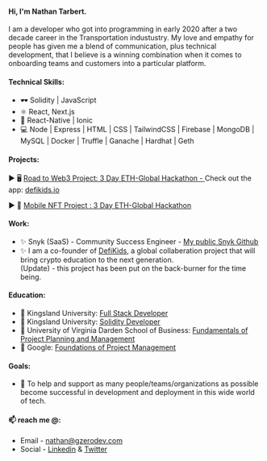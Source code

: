 
#### Hi, I'm Nathan Tarbert. 

I am a developer who got into programming in early 2020 after a two decade career in the Transportation industustry. My love and empathy for people has given me a blend of communication, plus technical development, that I believe is a winning combination when it comes to onboarding teams and customers into a particular platform.

#### Technical Skills:
* 🕶️ Solidity | JavaScript
* ⚛  React, Next.js
* 📱 React-Native | Ionic
* 💻 Node | Express | HTML | CSS | TailwindCSS | Firebase | MongoDB | MySQL | Docker | Truffle | Ganache | Hardhat | Geth

#### Projects:
  ▶️  🖥️ <a href="https://showcase.ethglobal.com/roadtoweb3/allocate"> Road to Web3 Project: 3 Day ETH-Global Hackathon - </a> Check out the app: <a href="https://defikids.io"> defikids.io </a> </br>
  
  ▶️  📱 <a href="https://showcase.ethglobal.com/nfthack2022/anala-art"> Mobile NFT Project : 3 Day ETH-Global Hackathon</a>

#### Work:
- ✨ Snyk (SaaS) - Community Success Engineer - <a href="https://github.com/NathanTarbertSnyk">My public Snyk Github</a>
- ✨ I am a co-founder of <a href="defikids.io">DefiKids<a/>, a global collaberation project that will bring crypto education to the next generation.     <br>(Update) - this project has been put on the back-burner for the time being.</br>

#### Education:
- 🔭 Kingsland University: <a href="https://blockchaincertificate-verify.kingsland.io/certificate/608a62457913f53a579a0148">Full Stack Developer</a>
- 🔭 Kingsland University: <a href="https://blockchaincertificate-verify.kingsland.io/certificate/62fcb6b61918c47cc68be644">Solidity Developer</a>
- 🔭 University of Virginia Darden School of Business: <a href="https://www.coursera.org/account/accomplishments/certificate/JGQ9ALLJ7XUS">Fundamentals of Project Planning and Management</a>
- 🔭 Google: <a href="https://www.coursera.org/account/accomplishments/certificate/RRU4BWUKT5P6">Foundations of Project Management<a/> 

#### Goals:
- 👯 To help and support as many people/teams/organizations as possible become successful in development and deployment in this wide world of tech. </br> 

#### 📫 reach me @:
- Email - nathan@gzerodev.com 
- Social - <a href="https://linkedin.com/in/nathan-tarbert/">Linkedin</a> & <a href="https://twitter.com/nathan_tarbert">Twitter</a>








